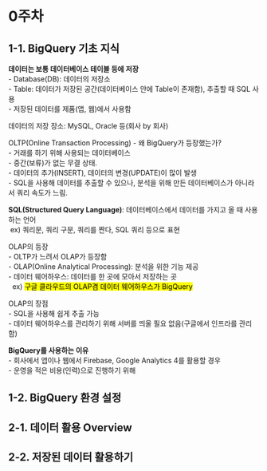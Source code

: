 # 0주차 
## 1-1. BigQuery 기초 지식
**데이터는 보통 데이터베이스 테이블 등에 저장**<br> - Database(DB): 데이터의 저장소<br> - Table: 데이터가 저장된 공간(데이터베이스 안에 Table이 존재함), 추출할 때 SQL 사용<br>- 저장된 데이터를 제품(앱, 웹)에서 사용함

데이터의 저장 장소: MySQL, Oracle 등(회사 by 회사)

OLTP(Online Transaction Processing) - 왜 BigQuery가 등장했는가?<br> - 거래를 하기 위해 사용되는 데이터베이스<br> - 중간(보류)가 없는 무결 상태.<br> - 데이터의 추가(INSERT), 데이터의 변경(UPDATE)이 많이 발생<br> - SQL을 사용해 데이터를 추출할 수 있으나, 분석을 위해 만든 데이터베이스가 아니라서 쿼리 속도가 느림.

**SQL(Structured Query Language)**: 데이터베이스에서 데이터를 가지고 올 때 사용하는 언어<br>
&nbsp;ex) 쿼리문, 쿼리 구문, 쿼리를 짠다, SQL 쿼리 등으로 표현

OLAP의 등장<br> - OLTP가 느려서 OLAP가 등장함<br> - OLAP(Online Analytical Processing): 분석을 위한 기능 제공<br> - 데이터 웨어하우스: 데이터를 한 곳에 모아서 저장하는 곳<br> &nbsp; ex) <mark> 구글 클라우드의 OLAP겸 데이터 웨어하우스가 BigQuery <mark>

OLAP의 장점<br> - SQL을 사용해 쉽게 추출 가능<br> - 데이터 웨어하우스를 관리하기 위해 서버를 띄울 필요 없음(구글에서 인프라를 관리함)

**BigQuery를 사용하는 이유**<br> - 회사에서 앱이나 웹에서 Firebase, Google Analytics 4를 활용할 경우<br> - 운영을 적은 비용(인력)으로 진행하기 위해

## 1-2. BigQuery 환경 설정


## 2-1. 데이터 활용 Overview
## 2-2. 저장된 데이터 활용하기